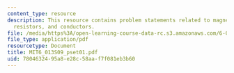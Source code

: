 ```yaml
---
content_type: resource
description: This resource contains problem statements related to magnetic fields,
  resistors, and conductors.
file: /media/https%3A/open-learning-course-data-rc.s3.amazonaws.com/6-013-electromagnetics-and-applications-spring-2009/7804632495a8e28c58aaf7f081eb3b60_MIT6_013S09_pset01.pdf
file_type: application/pdf
resourcetype: Document
title: MIT6_013S09_pset01.pdf
uid: 78046324-95a8-e28c-58aa-f7f081eb3b60
---
```


